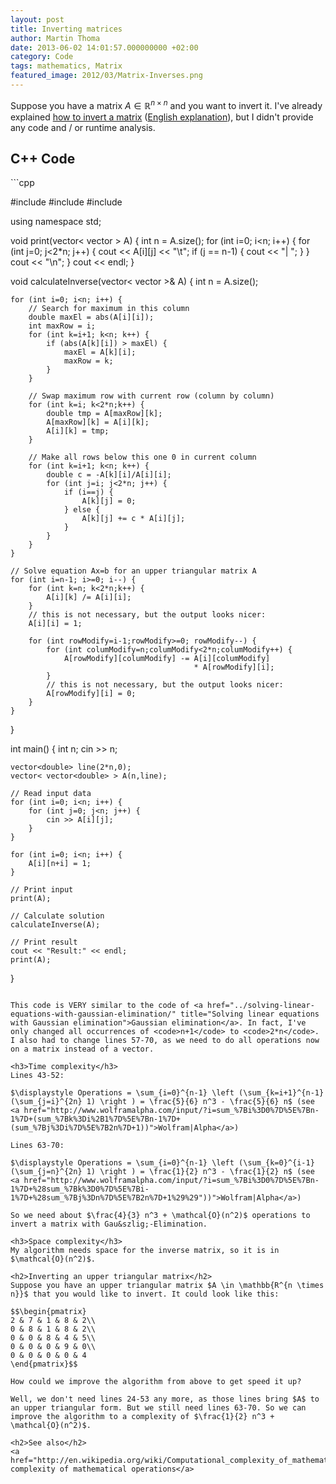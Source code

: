 ```yaml
---
layout: post
title: Inverting matrices
author: Martin Thoma
date: 2013-06-02 14:01:57.000000000 +02:00
category: Code
tags: mathematics, Matrix
featured_image: 2012/03/Matrix-Inverses.png
---
```

Suppose you have a matrix $A \in \mathbb{R}^{n \times n}$ and you want to invert it. I've already explained <a href="../wie-bestimme-ich-das-inverse-einer-matrix/">how to invert a matrix</a> (<a href="http://www.purplemath.com/modules/mtrxinvr.htm">English explanation</a>), but I didn't provide any code and / or runtime analysis.

<h2>C++ Code</h2>
```cpp

#include <iostream>
#include <cmath>
#include <vector>

using namespace std;

void print(vector< vector<double> > A) {
    int n = A.size();
    for (int i=0; i<n; i++) {
        for (int j=0; j<2*n; j++) {
            cout << A[i][j] << "\t";
            if (j == n-1) {
                cout << "| ";
            }
        }
        cout << "\n";
    }
    cout << endl;
}

void calculateInverse(vector< vector<double> >& A) {
    int n = A.size();

    for (int i=0; i<n; i++) {
        // Search for maximum in this column
        double maxEl = abs(A[i][i]);
        int maxRow = i;
        for (int k=i+1; k<n; k++) {
            if (abs(A[k][i]) > maxEl) {
                maxEl = A[k][i];
                maxRow = k;
            }
        }

        // Swap maximum row with current row (column by column)
        for (int k=i; k<2*n;k++) {
            double tmp = A[maxRow][k];
            A[maxRow][k] = A[i][k];
            A[i][k] = tmp;
        }

        // Make all rows below this one 0 in current column
        for (int k=i+1; k<n; k++) {
            double c = -A[k][i]/A[i][i];
            for (int j=i; j<2*n; j++) {
                if (i==j) {
                    A[k][j] = 0;
                } else {
                    A[k][j] += c * A[i][j];
                }
            }
        }
    }

    // Solve equation Ax=b for an upper triangular matrix A
    for (int i=n-1; i>=0; i--) {
        for (int k=n; k<2*n;k++) {
            A[i][k] /= A[i][i];
        }
        // this is not necessary, but the output looks nicer:
        A[i][i] = 1;

        for (int rowModify=i-1;rowModify>=0; rowModify--) {
            for (int columModify=n;columModify<2*n;columModify++) {
                A[rowModify][columModify] -= A[i][columModify]
                                             * A[rowModify][i];
            }
            // this is not necessary, but the output looks nicer:
            A[rowModify][i] = 0;
        }
    }
}

int main() {
    int n;
    cin >> n;

    vector<double> line(2*n,0);
    vector< vector<double> > A(n,line);

    // Read input data
    for (int i=0; i<n; i++) {
        for (int j=0; j<n; j++) {
            cin >> A[i][j];
        }
    }

    for (int i=0; i<n; i++) {
        A[i][n+i] = 1;
    }

    // Print input
    print(A);

    // Calculate solution
    calculateInverse(A);

    // Print result
    cout << "Result:" << endl;
    print(A);
}

```

This code is VERY similar to the code of <a href="../solving-linear-equations-with-gaussian-elimination/" title="Solving linear equations with Gaussian elimination">Gaussian elimination</a>. In fact, I've only changed all occurrences of <code>n+1</code> to <code>2*n</code>. I also had to change lines 57-70, as we need to do all operations now on a matrix instead of a vector.

<h3>Time complexity</h3>
Lines 43-52:

$\displaystyle Operations = \sum_{i=0}^{n-1} \left (\sum_{k=i+1}^{n-1} (\sum_{j=i}^{2n} 1) \right ) = \frac{5}{6} n^3 - \frac{5}{6} n$ (see <a href="http://www.wolframalpha.com/input/?i=sum_%7Bi%3D0%7D%5E%7Bn-1%7D+(sum_%7Bk%3Di%2B1%7D%5E%7Bn-1%7D+(sum_%7Bj%3Di%7D%5E%7B2n%7D+1))">Wolfram|Alpha</a>)

Lines 63-70:

$\displaystyle Operations = \sum_{i=0}^{n-1} \left (\sum_{k=0}^{i-1} (\sum_{j=n}^{2n} 1) \right ) = \frac{1}{2} n^3 - \frac{1}{2} n$ (see <a href="http://www.wolframalpha.com/input/?i=sum_%7Bi%3D0%7D%5E%7Bn-1%7D+%28sum_%7Bk%3D0%7D%5E%7Bi-1%7D+%28sum_%7Bj%3Dn%7D%5E%7B2n%7D+1%29%29"))">Wolfram|Alpha</a>)

So we need about $\frac{4}{3} n^3 + \mathcal{O}(n^2)$ operations to invert a matrix with Gau&szlig;-Elimination.

<h3>Space complexity</h3>
My algorithm needs space for the inverse matrix, so it is in $\mathcal{O}(n^2)$.

<h2>Inverting an upper triangular matrix</h2>
Suppose you have an upper triangular matrix $A \in \mathbb{R^{n \times n}}$ that you would like to invert. It could look like this:

$$\begin{pmatrix}
2 & 7 & 1 & 8 & 2\\
0 & 8 & 1 & 8 & 2\\
0 & 0 & 8 & 4 & 5\\
0 & 0 & 0 & 9 & 0\\
0 & 0 & 0 & 0 & 4
\end{pmatrix}$$

How could we improve the algorithm from above to get speed it up?

Well, we don't need lines 24-53 any more, as those lines bring $A$ to an upper triangular form. But we still need lines 63-70. So we can improve the algorithm to a complexity of $\frac{1}{2} n^3 + \mathcal{O}(n^2)$.

<h2>See also</h2>
<a href="http://en.wikipedia.org/wiki/Computational_complexity_of_mathematical_operations#Matrix_algebra">Computational complexity of mathematical operations</a>
